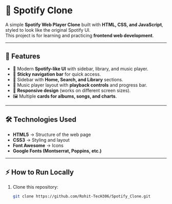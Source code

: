 # 🎵 Spotify Clone

A simple **Spotify Web Player Clone** built with **HTML, CSS, and JavaScript**, styled to look like the original Spotify UI.  
This project is for learning and practicing **frontend web development**.

---


## 🚀 Features

- 🎨 Modern **Spotify-like UI** with sidebar, library, and music player.  
- 📌 **Sticky navigation bar** for quick access.  
- 📂 Sidebar with **Home, Search, and Library** sections.  
- 🎵 Music player layout with **playback controls** and progress bar.  
- 📱 **Responsive design** (works on different screen sizes).  
- 🖼 Multiple **cards for albums, songs, and charts**.

---

## 🛠️ Technologies Used

- **HTML5** → Structure of the web page  
- **CSS3** → Styling and layout  
- **Font Awesome** → Icons  
- **Google Fonts (Montserrat, Poppins, etc.)**

---

## ⚡ How to Run Locally

1. Clone this repository:
   ```bash
   git clone https://github.com/Rohit-TecH306/Spotify_Clone.git
